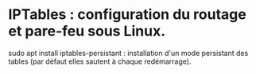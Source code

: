 # IPTables : configuration du routage et pare-feu sous Linux.
sudo apt install iptables-persistant : installation d'un mode persistant des tables (par défaut elles sautent à chaque redémarrage).
